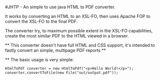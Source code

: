 #JHTP - An simple to use java HTML to PDF converter.

It works by converting an HTML to an XSL-FO, then uses Apache FOP to convert the XSL-FO to the final PDF.

The converter try, to maximum possible extent in the XSL-FO capabilities, create the most similar PDF to the HTML viewed in a browser.

** This converter doesn't have full HTML and CSS support, it's intended to fastly convert an simple, multipage PDF reports **

** The basic usage is very simple:

```
HtmlToPdf converter = new HtmlToPdf("<p>Hello World!</p>");
converter.convertToFile(new File("out/output.pdf"));

```